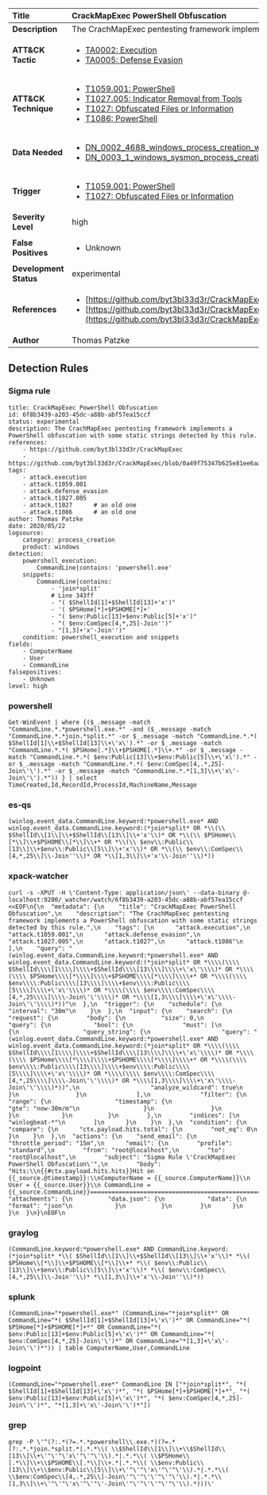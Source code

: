 | Title                    | CrackMapExec PowerShell Obfuscation       |
|:-------------------------|:------------------|
| **Description**          | The CrachMapExec pentesting framework implements a PowerShell obfuscation with some static strings detected by this rule. |
| **ATT&amp;CK Tactic**    |  <ul><li>[TA0002: Execution](https://attack.mitre.org/tactics/TA0002)</li><li>[TA0005: Defense Evasion](https://attack.mitre.org/tactics/TA0005)</li></ul>  |
| **ATT&amp;CK Technique** | <ul><li>[T1059.001: PowerShell](https://attack.mitre.org/techniques/T1059.001)</li><li>[T1027.005: Indicator Removal from Tools](https://attack.mitre.org/techniques/T1027.005)</li><li>[T1027: Obfuscated Files or Information](https://attack.mitre.org/techniques/T1027)</li><li>[T1086: PowerShell](https://attack.mitre.org/techniques/T1086)</li></ul>  |
| **Data Needed**          | <ul><li>[DN_0002_4688_windows_process_creation_with_commandline](../Data_Needed/DN_0002_4688_windows_process_creation_with_commandline.md)</li><li>[DN_0003_1_windows_sysmon_process_creation](../Data_Needed/DN_0003_1_windows_sysmon_process_creation.md)</li></ul>  |
| **Trigger**              | <ul><li>[T1059.001: PowerShell](../Triggers/T1059.001.md)</li><li>[T1027: Obfuscated Files or Information](../Triggers/T1027.md)</li></ul>  |
| **Severity Level**       | high |
| **False Positives**      | <ul><li>Unknown</li></ul>  |
| **Development Status**   | experimental |
| **References**           | <ul><li>[https://github.com/byt3bl33d3r/CrackMapExec](https://github.com/byt3bl33d3r/CrackMapExec)</li><li>[https://github.com/byt3bl33d3r/CrackMapExec/blob/0a49f75347b625e81ee6aa8c33d3970b5515ea9e/cme/helpers/powershell.py#L242](https://github.com/byt3bl33d3r/CrackMapExec/blob/0a49f75347b625e81ee6aa8c33d3970b5515ea9e/cme/helpers/powershell.py#L242)</li></ul>  |
| **Author**               | Thomas Patzke |


## Detection Rules

### Sigma rule

```
title: CrackMapExec PowerShell Obfuscation
id: 6f8b3439-a203-45dc-a88b-abf57ea15ccf
status: experimental
description: The CrachMapExec pentesting framework implements a PowerShell obfuscation with some static strings detected by this rule.
references:
    - https://github.com/byt3bl33d3r/CrackMapExec
    - https://github.com/byt3bl33d3r/CrackMapExec/blob/0a49f75347b625e81ee6aa8c33d3970b5515ea9e/cme/helpers/powershell.py#L242
tags:
    - attack.execution
    - attack.t1059.001
    - attack.defense_evasion
    - attack.t1027.005
    - attack.t1027      # an old one
    - attack.t1086      # an old one
author: Thomas Patzke
date: 2020/05/22
logsource:
    category: process_creation
    product: windows
detection:
    powershell_execution:
        CommandLine|contains: 'powershell.exe'
    snippets:
        CommandLine|contains:
            - 'join*split'
            # Line 343ff
            - "( $ShellId[1]+$ShellId[13]+'x')"
            - '( $PSHome[*]+$PSHOME[*]+'
            - "( $env:Public[13]+$env:Public[5]+'x')"
            - "( $env:ComSpec[4,*,25]-Join'')"
            - "[1,3]+'x'-Join'')"
    condition: powershell_execution and snippets
fields:
    - ComputerName
    - User
    - CommandLine
falsepositives:
    - Unknown
level: high

```





### powershell
    
```
Get-WinEvent | where {($_.message -match "CommandLine.*.*powershell.exe.*" -and ($_.message -match "CommandLine.*.*join.*split.*" -or $_.message -match "CommandLine.*.*( $ShellId[1]\\+$ShellId[13]\\+\'x\').*" -or $_.message -match "CommandLine.*.*( $PSHome[.*]\\+$PSHOME[.*]\\+.*" -or $_.message -match "CommandLine.*.*( $env:Public[13]\\+$env:Public[5]\\+\'x\').*" -or $_.message -match "CommandLine.*.*( $env:ComSpec[4,.*,25]-Join\'\').*" -or $_.message -match "CommandLine.*.*[1,3]\\+\'x\'-Join\'\').*")) } | select TimeCreated,Id,RecordId,ProcessId,MachineName,Message
```


### es-qs
    
```
(winlog.event_data.CommandLine.keyword:*powershell.exe* AND winlog.event_data.CommandLine.keyword:(*join*split* OR *\\(\\ $ShellId\\[1\\]\\+$ShellId\\[13\\]\\+'x'\\)* OR *\\(\\ $PSHome\\[*\\]\\+$PSHOME\\[*\\]\\+* OR *\\(\\ $env\\:Public\\[13\\]\\+$env\\:Public\\[5\\]\\+'x'\\)* OR *\\(\\ $env\\:ComSpec\\[4,*,25\\]\\-Join''\\)* OR *\\[1,3\\]\\+'x'\\-Join''\\)*))
```


### xpack-watcher
    
```
curl -s -XPUT -H \'Content-Type: application/json\' --data-binary @- localhost:9200/_watcher/watch/6f8b3439-a203-45dc-a88b-abf57ea15ccf <<EOF\n{\n  "metadata": {\n    "title": "CrackMapExec PowerShell Obfuscation",\n    "description": "The CrachMapExec pentesting framework implements a PowerShell obfuscation with some static strings detected by this rule.",\n    "tags": [\n      "attack.execution",\n      "attack.t1059.001",\n      "attack.defense_evasion",\n      "attack.t1027.005",\n      "attack.t1027",\n      "attack.t1086"\n    ],\n    "query": "(winlog.event_data.CommandLine.keyword:*powershell.exe* AND winlog.event_data.CommandLine.keyword:(*join*split* OR *\\\\(\\\\ $ShellId\\\\[1\\\\]\\\\+$ShellId\\\\[13\\\\]\\\\+\'x\'\\\\)* OR *\\\\(\\\\ $PSHome\\\\[*\\\\]\\\\+$PSHOME\\\\[*\\\\]\\\\+* OR *\\\\(\\\\ $env\\\\:Public\\\\[13\\\\]\\\\+$env\\\\:Public\\\\[5\\\\]\\\\+\'x\'\\\\)* OR *\\\\(\\\\ $env\\\\:ComSpec\\\\[4,*,25\\\\]\\\\-Join\'\'\\\\)* OR *\\\\[1,3\\\\]\\\\+\'x\'\\\\-Join\'\'\\\\)*))"\n  },\n  "trigger": {\n    "schedule": {\n      "interval": "30m"\n    }\n  },\n  "input": {\n    "search": {\n      "request": {\n        "body": {\n          "size": 0,\n          "query": {\n            "bool": {\n              "must": [\n                {\n                  "query_string": {\n                    "query": "(winlog.event_data.CommandLine.keyword:*powershell.exe* AND winlog.event_data.CommandLine.keyword:(*join*split* OR *\\\\(\\\\ $ShellId\\\\[1\\\\]\\\\+$ShellId\\\\[13\\\\]\\\\+\'x\'\\\\)* OR *\\\\(\\\\ $PSHome\\\\[*\\\\]\\\\+$PSHOME\\\\[*\\\\]\\\\+* OR *\\\\(\\\\ $env\\\\:Public\\\\[13\\\\]\\\\+$env\\\\:Public\\\\[5\\\\]\\\\+\'x\'\\\\)* OR *\\\\(\\\\ $env\\\\:ComSpec\\\\[4,*,25\\\\]\\\\-Join\'\'\\\\)* OR *\\\\[1,3\\\\]\\\\+\'x\'\\\\-Join\'\'\\\\)*))",\n                    "analyze_wildcard": true\n                  }\n                }\n              ],\n              "filter": {\n                "range": {\n                  "timestamp": {\n                    "gte": "now-30m/m"\n                  }\n                }\n              }\n            }\n          }\n        },\n        "indices": [\n          "winlogbeat-*"\n        ]\n      }\n    }\n  },\n  "condition": {\n    "compare": {\n      "ctx.payload.hits.total": {\n        "not_eq": 0\n      }\n    }\n  },\n  "actions": {\n    "send_email": {\n      "throttle_period": "15m",\n      "email": {\n        "profile": "standard",\n        "from": "root@localhost",\n        "to": "root@localhost",\n        "subject": "Sigma Rule \'CrackMapExec PowerShell Obfuscation\'",\n        "body": "Hits:\\n{{#ctx.payload.hits.hits}}Hit on {{_source.@timestamp}}:\\nComputerName = {{_source.ComputerName}}\\n        User = {{_source.User}}\\n CommandLine = {{_source.CommandLine}}================================================================================\\n{{/ctx.payload.hits.hits}}",\n        "attachments": {\n          "data.json": {\n            "data": {\n              "format": "json"\n            }\n          }\n        }\n      }\n    }\n  }\n}\nEOF\n
```


### graylog
    
```
(CommandLine.keyword:*powershell.exe* AND CommandLine.keyword:(*join*split* *\\( $ShellId\\[1\\]\\+$ShellId\\[13\\]\\+'x'\\)* *\\( $PSHome\\[*\\]\\+$PSHOME\\[*\\]\\+* *\\( $env\\:Public\\[13\\]\\+$env\\:Public\\[5\\]\\+'x'\\)* *\\( $env\\:ComSpec\\[4,*,25\\]\\-Join''\\)* *\\[1,3\\]\\+'x'\\-Join''\\)*))
```


### splunk
    
```
(CommandLine="*powershell.exe*" (CommandLine="*join*split*" OR CommandLine="*( $ShellId[1]+$ShellId[13]+\'x\')*" OR CommandLine="*( $PSHome[*]+$PSHOME[*]+*" OR CommandLine="*( $env:Public[13]+$env:Public[5]+\'x\')*" OR CommandLine="*( $env:ComSpec[4,*,25]-Join\'\')*" OR CommandLine="*[1,3]+\'x\'-Join\'\')*")) | table ComputerName,User,CommandLine
```


### logpoint
    
```
(CommandLine="*powershell.exe*" CommandLine IN ["*join*split*", "*( $ShellId[1]+$ShellId[13]+\'x\')*", "*( $PSHome[*]+$PSHOME[*]+*", "*( $env:Public[13]+$env:Public[5]+\'x\')*", "*( $env:ComSpec[4,*,25]-Join\'\')*", "*[1,3]+\'x\'-Join\'\')*"])
```


### grep
    
```
grep -P \'^(?:.*(?=.*.*powershell\\.exe.*)(?=.*(?:.*.*join.*split.*|.*.*\\( \\$ShellId\\[1\\]\\+\\$ShellId\\[13\\]\\+\'"\'"\'x\'"\'"\'\\).*|.*.*\\( \\$PSHome\\[.*\\]\\+\\$PSHOME\\[.*\\]\\+.*|.*.*\\( \\$env:Public\\[13\\]\\+\\$env:Public\\[5\\]\\+\'"\'"\'x\'"\'"\'\\).*|.*.*\\( \\$env:ComSpec\\[4,.*,25\\]-Join\'"\'"\'\'"\'"\'\\).*|.*.*\\[1,3\\]\\+\'"\'"\'x\'"\'"\'-Join\'"\'"\'\'"\'"\'\\).*)))\'
```



